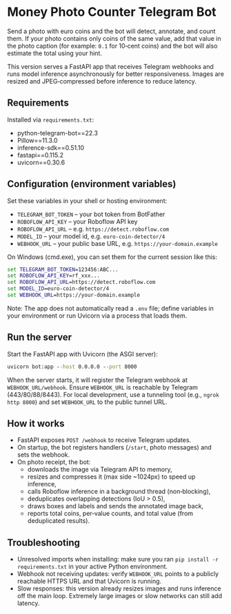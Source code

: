 # Money Photo Counter Telegram Bot

Send a photo with euro coins and the bot will detect, annotate, and count them. If your photo contains only coins of the same value, add that value in the photo caption (for example: `0.1` for 10‑cent coins) and the bot will also estimate the total using your hint.

This version serves a FastAPI app that receives Telegram webhooks and runs model inference asynchronously for better responsiveness. Images are resized and JPEG‑compressed before inference to reduce latency.

## Requirements

Installed via `requirements.txt`:
- python-telegram-bot==22.3
- Pillow==11.3.0
- inference-sdk==0.51.10
- fastapi==0.115.2
- uvicorn==0.30.6

## Configuration (environment variables)

Set these variables in your shell or hosting environment:
- `TELEGRAM_BOT_TOKEN` – your bot token from BotFather
- `ROBOFLOW_API_KEY` – your Roboflow API key
- `ROBOFLOW_API_URL` – e.g. `https://detect.roboflow.com`
- `MODEL_ID` – your model id, e.g. `euro-coin-detector/4`
- `WEBHOOK_URL` – your public base URL, e.g. `https://your-domain.example`

On Windows (cmd.exe), you can set them for the current session like this:

```cmd
set TELEGRAM_BOT_TOKEN=123456:ABC...
set ROBOFLOW_API_KEY=rf_xxx...
set ROBOFLOW_API_URL=https://detect.roboflow.com
set MODEL_ID=euro-coin-detector/4
set WEBHOOK_URL=https://your-domain.example
```

Note: The app does not automatically read a `.env` file; define variables in your environment or run Uvicorn via a process that loads them.

## Run the server

Start the FastAPI app with Uvicorn (the ASGI server):

```cmd
uvicorn bot:app --host 0.0.0.0 --port 8000
```

When the server starts, it will register the Telegram webhook at `WEBHOOK_URL/webhook`. Ensure `WEBHOOK_URL` is reachable by Telegram (443/80/88/8443). For local development, use a tunneling tool (e.g., `ngrok http 8000`) and set `WEBHOOK_URL` to the public tunnel URL.

## How it works

- FastAPI exposes `POST /webhook` to receive Telegram updates.
- On startup, the bot registers handlers (`/start`, photo messages) and sets the webhook.
- On photo receipt, the bot:
	- downloads the image via Telegram API to memory,
	- resizes and compresses it (max side ~1024px) to speed up inference,
	- calls Roboflow inference in a background thread (non‑blocking),
	- deduplicates overlapping detections (IoU > 0.5),
	- draws boxes and labels and sends the annotated image back,
	- reports total coins, per‑value counts, and total value (from deduplicated results).

## Troubleshooting

- Unresolved imports when installing: make sure you ran `pip install -r requirements.txt` in your active Python environment.
- Webhook not receiving updates: verify `WEBHOOK_URL` points to a publicly reachable HTTPS URL and that Uvicorn is running.
- Slow responses: this version already resizes images and runs inference off the main loop. Extremely large images or slow networks can still add latency.


